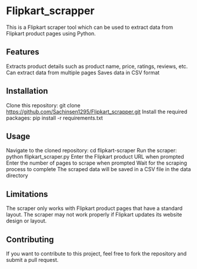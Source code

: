 # Flipkart_scrapper

This is a Flipkart scraper tool which can be used to extract data from Flipkart product pages using Python.

## Features
Extracts product details such as product name, price, ratings, reviews, etc.
Can extract data from multiple pages
Saves data in CSV format

## Installation
Clone this repository: git clone https://github.com/Sachinsen1295/Flipkart_scrapper.git
Install the required packages: pip install -r requirements.txt

## Usage
Navigate to the cloned repository: cd flipkart-scraper
Run the scraper: python flipkart_scraper.py
Enter the Flipkart product URL when prompted
Enter the number of pages to scrape when prompted
Wait for the scraping process to complete
The scraped data will be saved in a CSV file in the data directory

## Limitations
The scraper only works with Flipkart product pages that have a standard layout.
The scraper may not work properly if Flipkart updates its website design or layout.

## Contributing
If you want to contribute to this project, feel free to fork the repository and submit a pull request.
